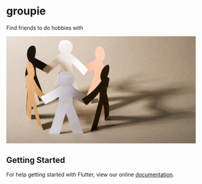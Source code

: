 # groupie

Find friends to do hobbies with

![](images/friendship.png)

## Getting Started

For help getting started with Flutter, view our online
[documentation](https://flutter.io/).
